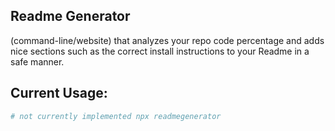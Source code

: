 ## Readme Generator

(command-line/website) that analyzes your repo code percentage and adds nice sections such as the correct install instructions to your Readme in a safe manner.

## Current Usage:
```bash
# not currently implemented npx readmegenerator
```

